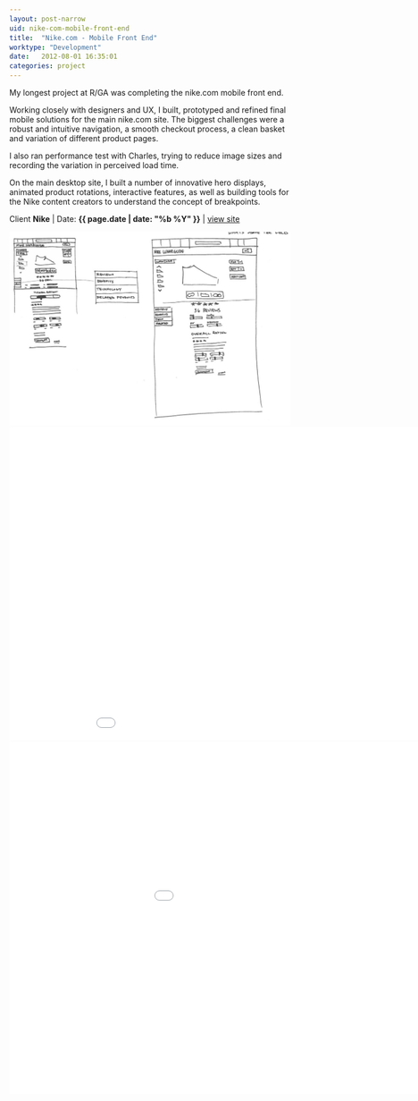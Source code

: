```yaml
---
layout: post-narrow
uid: nike-com-mobile-front-end
title:  "Nike.com - Mobile Front End"
worktype: "Development"
date:   2012-08-01 16:35:01
categories: project
---
```


<p>
  My longest project at R/GA was completing the nike.com mobile front end.
</p>

<p>
  Working closely with designers and UX, I built, prototyped and refined final mobile solutions for the main nike.com site.  The biggest challenges were a robust and intuitive navigation, a smooth checkout process, a clean basket and variation of different product pages.
</p>

<p>
  I also ran performance test with Charles, trying to reduce image sizes and recording the variation in perceived load time.
</p>

<p>
  On the main desktop site, I built a number of innovative hero displays, animated product rotations, interactive features, as well as building tools for the Nike content creators to understand the concept of breakpoints.
</p>

<p class="meta">Client <strong>Nike</strong> | Date: <strong>{{ page.date | date: "%b %Y" }}</strong> | <a href="https://www.nike.com">view site</a> </p>

<div class="showcase">
  <img src="/img/nike-com-mobile-front-end/1.jpg" alt="1">
  <iframe src="//player.vimeo.com/video/75705388" width="1000" height="560" frameborder="0"> </iframe>
  <iframe width="1120" height="630" src="//www.youtube.com/embed/atPzQaDsQf0" frameborder="0" > </iframe>
</div>
